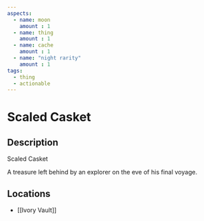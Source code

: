 ```yaml
---
aspects: 
  - name: moon
    amount : 1
  - name: thing
    amount : 1
  - name: cache
    amount : 1
  - name: "night rarity"
    amount : 1
tags:
  - thing
  - actionable
---
```


# Scaled Casket

## Description
Scaled Casket

A treasure left behind by an explorer on the eve of his final voyage.
## Locations
- [[Ivory Vault]]